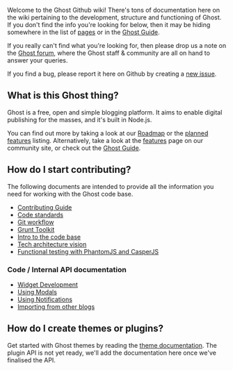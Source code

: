 Welcome to the Ghost Github wiki! There's tons of documentation here on the wiki pertaining to the development, structure and functioning of Ghost. If you don't find the info you're looking for below, then it may be hiding somewhere in the list of [pages](wiki/_pages) or in the [Ghost Guide](http://docs.ghost.org). 

If you really can't find what you're looking for, then please drop us a note on the [Ghost forum](http://ghost.org/forum), where the Ghost staff & community are all on hand to answer your queries.

If you find a bug, please report it here on Github by creating a [new issue](https://github.com/TryGhost/Ghost/issues/new).

## What is this Ghost thing?

Ghost is a free, open and simple blogging platform. It aims to enable digital publishing for the masses, and it's built in Node.js.

You can find out more by taking a look at our [Roadmap](wiki/Roadmap) or the [planned features](wiki/Planned-Features) listing. Alternatively, take a look at the [features](http://ghost.org/features) page on our community site, or check out the [Ghost Guide](http://docs.ghost.org).

## How do I start contributing?
The following documents are intended to provide all the information you need for working with the Ghost code base.

* [Contributing Guide](https://github.com/TryGhost/Ghost/blob/master/CONTRIBUTING.md)
* [Code standards](wiki/Code-standards) 
* [Git workflow](wiki/Git-workflow)
* [Grunt Toolkit](wiki/Grunt-Toolkit)
* [Intro to the code base](wiki/Code-Structure)
* [Tech architecture vision](wiki/Tech-architecture-vision)
* [Functional testing with PhantomJS and CasperJS](wiki/Functional-testing-with-PhantomJS-and-CasperJS)

### Code / Internal API documentation

* [Widget Development](wiki/Widget-Documentation)
* [Using Modals](wiki/Using-Modals)
* [Using Notifications](wiki/Using-Notifications)
* [Importing from other blogs](wiki/import-format)

## How do I create themes or plugins?

Get started with Ghost themes by reading the [theme documentation](http://docs.ghost.org/themes). The plugin API is not yet ready, we'll add the documentation here once we've finalised the API.
